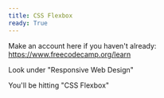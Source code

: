 ```yaml
---
title: CSS Flexbox
ready: True
---
```


Make an account here if you haven't already: https://www.freecodecamp.org/learn

Look under "Responsive Web Design"

You'll be hitting "CSS Flexbox"
